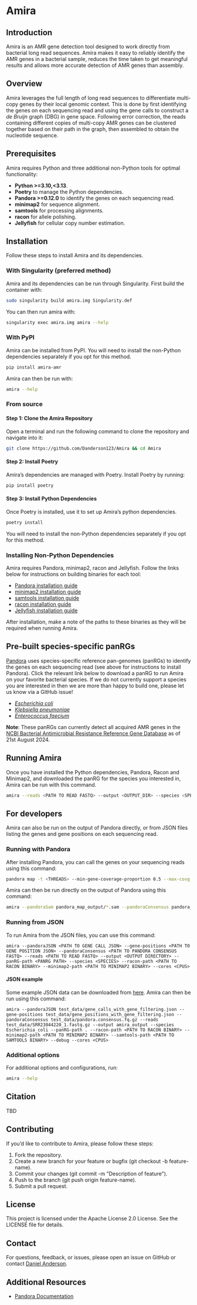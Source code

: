 # Amira

## Introduction

Amira is an AMR gene detection tool designed to work directly from bacterial long read sequences. Amira makes it easy to reliably identify the AMR genes in a bacterial sample, reduces the time taken to get meaningful results and allows more accurate detection of AMR genes than assembly.

## Overview

Amira leverages the full length of long read sequences to differentiate multi-copy genes by their local genomic context. This is done by first identifying the genes on each sequencing read and using the gene calls to construct a *de Bruijn* graph (DBG) in gene space. Following error correction, the reads containing different copies of multi-copy AMR genes can be clustered together based on their path in the graph, then assembled to obtain the nucleotide sequence.

## Prerequisites

Amira requires Python and three additional non-Python tools for optimal functionality:

- **Python >=3.10,<3.13**.
- **Poetry** to manage the Python dependencies.
- **Pandora >=0.12.0** to identify the genes on each sequencing read.
- **minimap2** for sequence alignment.
- **samtools** for processing alignments.
- **racon** for allele polishing.
- **Jellyfish** for cellular copy number estimation.

## Installation

Follow these steps to install Amira and its dependencies.

### With Singularity (preferred method)

Amira and its dependencies can be run through Singularity. First build the container with:

```bash
sudo singularity build amira.img Singularity.def
```

You can then run amira with:
```bash
singularity exec amira.img amira --help
```
### With PyPI

Amira can be installed from PyPI. You will need to install the non-Python dependencies separately if you opt for this method.
```bash
pip install amira-amr
```
Amira can then be run with:
```bash
amira --help
```

### From source

#### Step 1: Clone the Amira Repository

Open a terminal and run the following command to clone the repository and navigate into it:
```bash
git clone https://github.com/Danderson123/Amira && cd Amira
```
#### Step 2: Install Poetry
Amira’s dependencies are managed with Poetry. Install Poetry by running:
```bash
pip install poetry
```
#### Step 3: Install Python Dependencies
Once Poetry is installed, use it to set up Amira’s python dependencies.
```bash
poetry install
```
You will need to install the non-Python dependencies separately if you opt for this method.

### Installing Non-Python Dependencies
Amira requires Pandora, minimap2, racon and Jellyfish. Follow the links below for instructions on building binaries for each tool:

- [Pandora installation guide](https://github.com/iqbal-lab-org/pandora?tab=readme-ov-file#installation)
- [minimap2 installation guide](https://github.com/lh3/minimap2)
- [samtools installation guide](https://www.htslib.org/download/)
- [racon installation guide](https://github.com/isovic/racon)
- [Jellyfish installation guide](https://github.com/gmarcais/Jellyfish)

After installation, make a note of the paths to these binaries as they will be required when running Amira.

## Pre-built species-specific panRGs
[Pandora](https://github.com/iqbal-lab-org/pandora) uses species-specific reference pan-genomes (panRGs) to identify the genes on each sequencing read (see above for instructions to install Pandora). Click the relevant link below to download a panRG to run Amira on your favorite bacterial species. If we do not currently support a species you are interested in then we are more than happy to build one, please let us know via a GitHub issue!
* [*Escherichia coli*](https://drive.google.com/file/d/13c_bUXnBEs9iEPPobou7-xEgkz_t08YP/view?usp=sharing)
* [*Klebsiella pneumoniae*](https://drive.google.com/file/d/1DYG3QW3nrQfSckIX9Vjbhbqz5bRd9W3j/view?usp=drive_link)
* [*Enterococcus faecium*](https://drive.google.com/file/d/1AzzFNRbH6VXPj5CX2txlcxhW8AhL9HSh/view?usp=sharing)

**Note**: These panRGs can currently detect all acquired AMR genes in the [NCBI Bacterial Antimicrobial Resistance Reference Gene Database](https://www.ncbi.nlm.nih.gov/bioproject/313047) as of 21st August 2024.

## Running Amira

Once you have installed the Python dependencies, Pandora, Racon and Minimap2, and downloaded the panRG for the species you interested in, Amira can be run with this command.

```bash
amira --reads <PATH TO READ FASTQ> --output <OUTPUT_DIR> --species <SPECIES> --panRG-path <PANRG PATH> --pandora-path <PATH TO PANDORA BINARY --racon-path <PATH TO RACON BINARY> --minimap2-path <PATH TO MINIMAP2 BINARY> --samtools-path <PATH TO SAMTOOLS BINARY> --cores <CPUS>
```

## For developers

Amira can also be run on the output of Pandora directly, or from JSON files listing the genes and gene positions on each sequencing read.

### Running with Pandora
After installing Pandora, you can call the genes on your sequencing reads using this command:
```bash
pandora map -t <THREADS> --min-gene-coverage-proportion 0.5 --max-covg 10000 -o pandora_map_output <PANRG PATH> <PATH TO READ FASTQ>
```
Amira can then be run directly on the output of Pandora using this command:
```bash
amira --pandoraSam pandora_map_output/*.sam --pandoraConsensus pandora_map_output/pandora.consensus.fq.gz --panRG-path <PANRG PATH> --reads <PATH TO READ FASTQ> --output amira_output --species <SPECIES> --minimum-length-proportion 0.5 --maximum-length-proportion 1.5 --cores <CPUS> --racon-path <PATH TO RACON BINARY> --minimap2-path <PATH TO MINIMAP2 BINARY> --samtools-path <PATH TO SAMTOOLS BINARY>
 ```

### Running from JSON
To run Amira from the JSON files, you can use this command:
```
amira --pandoraJSON <PATH TO GENE CALL JSON> --gene-positions <PATH TO GENE POSITION JSON> --pandoraConsensus <PATH TO PANDORA CONSENSUS FASTQ> --reads <PATH TO READ FASTQ> --output <OUTPUT DIRECTORY> --panRG-path <PANRG PATH> --species <SPECIES> --racon-path <PATH TO RACON BINARY> --minimap2-path <PATH TO MINIMAP2 BINARY> --cores <CPUS>
```

####  JSON example

Some example JSON data can be downloaded from [here](https://drive.google.com/drive/folders/1mQ8JmzVhFiNkgRy5_1iFQrqV2TLNnlQ4). Amira can then be run using this command:
```
amira --pandoraJSON test_data/gene_calls_with_gene_filtering.json --gene-positions test_data/gene_positions_with_gene_filtering.json --pandoraConsensus test_data/pandora.consensus.fq.gz --reads test_data/SRR23044220_1.fastq.gz --output amira_output --species Escherichia_coli --panRG-path . --racon-path <PATH TO RACON BINARY> --minimap2-path <PATH TO MINIMAP2 BINARY> --samtools-path <PATH TO SAMTOOLS BINARY> --debug --cores <CPUS>
```

### Additional options
For additional options and configurations, run:
```bash
amira --help
```
## Citation
TBD

## Contributing
If you’d like to contribute to Amira, please follow these steps:

1. Fork the repository.
2. Create a new branch for your feature or bugfix (git checkout -b feature-name).
3. Commit your changes (git commit -m "Description of feature").
4. Push to the branch (git push origin feature-name).
5. Submit a pull request.

## License
This project is licensed under the Apache License 2.0 License. See the LICENSE file for details.

## Contact
For questions, feedback, or issues, please open an issue on GitHub or contact [Daniel Anderson](<mailto:dander@ebi.ac.uk>).

## Additional Resources
* [Pandora Documentation](https://github.com/iqbal-lab-org/pandora/wiki/Usage)